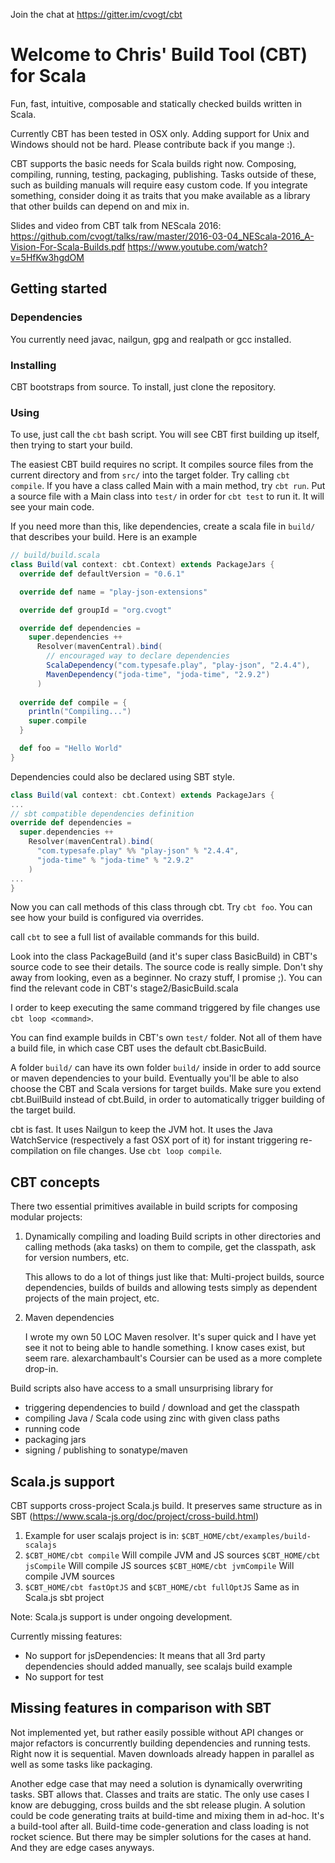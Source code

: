 Join the chat at https://gitter.im/cvogt/cbt

Welcome to Chris' Build Tool (CBT) for Scala
============================================

Fun, fast, intuitive, composable and statically checked builds written in Scala.

Currently CBT has been tested in OSX only. Adding support for Unix and Windows
should not be hard. Please contribute back if you mange :).

CBT supports the basic needs for Scala builds right now.
Composing, compiling, running, testing, packaging, publishing.
Tasks outside of these, such as building manuals will require
easy custom code. If you integrate something, consider
doing it as traits that you make available as a library that
other builds can depend on and mix in.

Slides and video from CBT talk from NEScala 2016:
https://github.com/cvogt/talks/raw/master/2016-03-04_NEScala-2016_A-Vision-For-Scala-Builds.pdf
https://www.youtube.com/watch?v=5HfKw3hgdOM

Getting started
---------------

### Dependencies
You currently need javac, nailgun, gpg and realpath or gcc installed.

### Installing
CBT bootstraps from source. To install, just clone the repository.

### Using
To use, just call the `cbt` bash script. You will see CBT first
building up itself, then trying to start your build.

The easiest CBT build requires no script. It compiles source files from the
current directory and from `src/` into the target folder. Try calling `cbt compile`.
If you have a class called Main with a main method, try `cbt run`.
Put a source file with a Main class into `test/` in order for
`cbt test` to run it. It will see your main code.

If you need more than this, like dependencies, create a scala file in `build/`
that describes your build. Here is an example

```scala
// build/build.scala
class Build(val context: cbt.Context) extends PackageJars {
  override def defaultVersion = "0.6.1"

  override def name = "play-json-extensions"

  override def groupId = "org.cvogt"

  override def dependencies =
    super.dependencies ++
      Resolver(mavenCentral).bind(
        // encouraged way to declare dependencies
        ScalaDependency("com.typesafe.play", "play-json", "2.4.4"),
        MavenDependency("joda-time", "joda-time", "2.9.2")
      )
  
  override def compile = {
    println("Compiling...")
    super.compile
  }

  def foo = "Hello World"
}
```

Dependencies could also be declared using SBT style.

```scala
class Build(val context: cbt.Context) extends PackageJars {
...
// sbt compatible dependencies definition
override def dependencies =
  super.dependencies ++
    Resolver(mavenCentral).bind(
      "com.typesafe.play" %% "play-json" % "2.4.4",
      "joda-time" % "joda-time" % "2.9.2"
    )
...
}      
```

Now you can call methods of this class through cbt. Try `cbt foo`.
You can see how your build is configured via overrides.

call `cbt` to see a full list of available commands for this build.

Look into the class PackageBuild (and it's super class BasicBuild) in CBT's source code to see their
details. The source code is really simple. Don't shy away from
looking, even as a beginner. No crazy stuff, I promise ;). You
can find the relevant code in CBT's stage2/BasicBuild.scala

I order to keep executing the same command triggered by file changes use `cbt loop <command>`.

You can find example builds in CBT's own `test/` folder.
Not all of them have a build file, in which case CBT uses the default
cbt.BasicBuild.

A folder `build/` can have its own folder `build/` inside in order
to add source or maven dependencies to your build. Eventually
you'll be able to also choose the CBT and Scala versions for 
target builds. Make sure you extend cbt.BuilBuild instead of
cbt.Build, in order to automatically trigger building of the
target build.

cbt is fast. It uses Nailgun to keep the JVM hot. It uses the Java
WatchService (respectively a fast OSX port of it) for instant triggering
re-compilation on file changes. Use `cbt loop compile`.

CBT concepts
------------

There two essential primitives available in build scripts for composing
modular projects:

  1. Dynamically compiling and loading Build scripts in other
     directories and calling methods (aka tasks) on them to compile,
     get the classpath, ask for version numbers, etc.

     This allows to do a lot of things just like that:
     Multi-project builds, source dependencies, builds of builds and
     allowing tests simply as dependent projects of the main project, etc.

  2. Maven dependencies

     I wrote my own 50 LOC Maven resolver. It's super quick and I have
     yet see it not to being able to handle something. I know cases
     exist, but seem rare.
     alexarchambault's Coursier can be used as a more complete drop-in.

Build scripts also have access to a small unsurprising library for
- triggering dependencies to build / download and get the classpath
- compiling Java / Scala code using zinc with given class paths
- running code
- packaging jars
- signing / publishing to sonatype/maven

Scala.js support
----------------

CBT supports cross-project Scala.js build.
It preserves same structure as in SBT (https://www.scala-js.org/doc/project/cross-build.html)

 1. Example for user scalajs project is in: `$CBT_HOME/cbt/examples/build-scalajs`
 2. `$CBT_HOME/cbt compile`
    Will compile JVM and JS sources
    `$CBT_HOME/cbt jsCompile`
    Will compile JS sources
    `$CBT_HOME/cbt jvmCompile`
    Will compile JVM sources
 3. `$CBT_HOME/cbt fastOptJS` and `$CBT_HOME/cbt fullOptJS`
    Same as in Scala.js sbt project

 Note: Scala.js support is under ongoing development.

 Currently missing features:
 * No support for jsDependencies:
   It means that all 3rd party dependencies should added manually, see scalajs build example
 * No support for test

Missing features in comparison with SBT
---------------------------------------

Not implemented yet, but rather easily possible without API changes or
major refactors is concurrently building dependencies and
running tests. Right now it is sequential.
Maven downloads already happen in parallel as well as some tasks like packaging.

Another edge case that may need a solution is dynamically overwriting
tasks. SBT allows that. Classes and traits are static. The only use
cases I know are debugging, cross builds and the sbt release plugin. A
solution could be code generating traits at build-time and mixing them
in ad-hoc. It's a build-tool after all. Build-time code-generation and
class loading is not rocket science. But there may be simpler solutions
for the cases at hand. And they are edge cases anyways.
